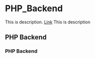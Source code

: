 # PHP_Backend
This is description. [Link](www.google.com)
This is description

## PHP Backend

### PHP Backend

